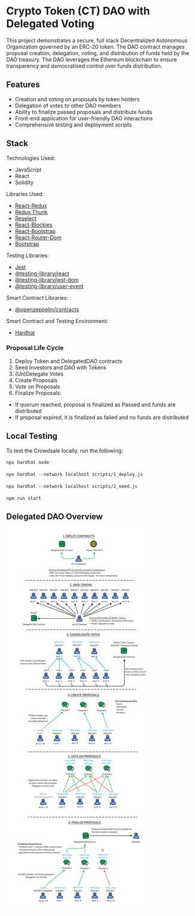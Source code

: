 # Crypto Token (CT) DAO with Delegated Voting
This project demonstrates a secure, full stack Decentralized Autonomous Organization governed by an ERC-20 token. The DAO contract manages proposal creation, delegation, voting, and distribution of funds held by the DAO treasury. The DAO leverages the Ethereum blockchain to ensure transparency and democratised control over funds distribution.

## Features
- Creation and voting on proposals by token holders
- Delegation of votes to other DAO members
- Ability to finalize passed proposals and distribute funds
- Front-end application for user-friendly DAO interactions
- Comprehensive testing and deployment scripts

## Stack
Technologies Used:
* JavaScript
* React
* Solidity

Libraries Used:
* [React-Redux](https://react-redux.js.org/)
* [Redux Thunk](https://github.com/reduxjs/redux-thunk)
* [Reselect](https://github.com/reduxjs/reselect)
* [React-Blockies](https://github.com/ethereum/blockies)
* [React-Bootstrap](https://react-bootstrap.github.io/)
* [React-Router-Dom](https://reactrouter.com/web/guides/quick-start)
* [Bootstrap](https://getbootstrap.com/)

Testing Libraries:
* [Jest](https://jestjs.io/)
* [@testing-library/react](https://testing-library.com/docs/react-testing-library/intro/)
* [@testing-library/jest-dom](https://testing-library.com/docs/ecosystem-jest-dom/)
* [@testing-library/user-event](https://testing-library.com/docs/ecosystem-user-event/)

Smart Contract Libraries:
* [@openzeppelin/contracts](https://docs.openzeppelin.com/contracts/4.x/erc20)

Smart Contract and Testing Environment:
* [Hardhat](https://hardhat.org/)

### Proposal Life Cycle
1. Deploy Token and DelegatedDAO contracts
2. Seed Investors and DAO with Tokens
3. (Un)Delegate Votes
4. Create Proposals
5. Vote on Proposals
6. Finalize Proposals:
- If quorum reached, proposal is finalized as Passed and funds are distributed
- If proposal expired, it is finalized as failed and no funds are distributed

## Local Testing
To test the Crowdsale locally, run the following:
```shell
npx hardhat node

npx hardhat --network localhost scripts/1_deploy.js

npx hardhat --network localhost scripts/2_seed.js

npm run start
```

## Delegated DAO Overview
![Delegated DAO](./public/delegated-dao.png)
